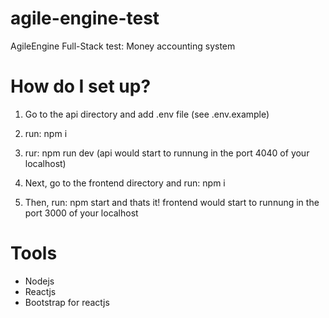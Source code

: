 # agile-engine-test
AgileEngine Full-Stack test: Money accounting system

# How do I set up?

1. Go to the api directory and add .env file (see .env.example)

2. run: npm i

3. rur: npm run dev (api would start to runnung in the port 4040 of your localhost)

4. Next, go to the frontend directory and run: npm i

5. Then, run: npm start and thats it! frontend would start to runnung in the port 3000 of your localhost

# Tools
- Nodejs
- Reactjs
- Bootstrap for reactjs

